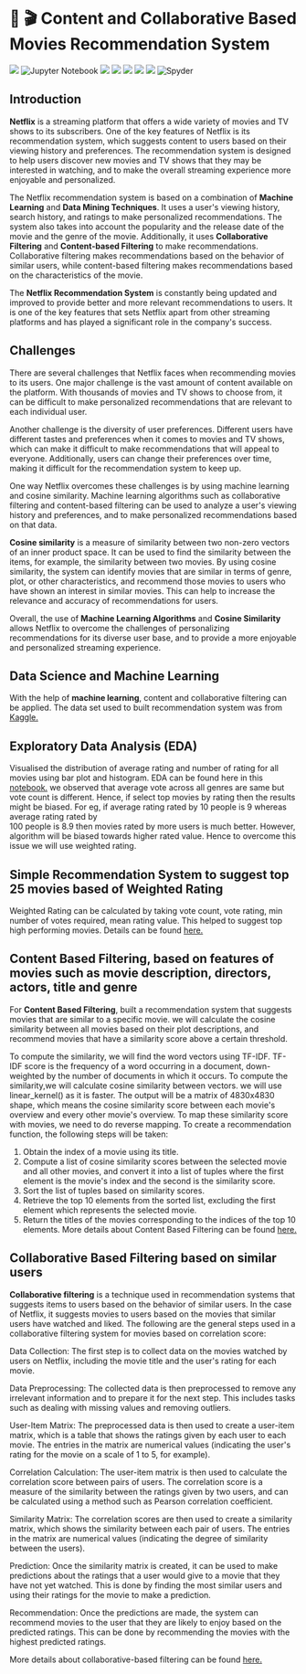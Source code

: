 # :movie_camera: :clapper: Content and Collaborative Based Movies Recommendation System

[![](https://img.shields.io/badge/Python-FFD43B?style=for-the-badge&logo=python&logoColor=darkgreen)](https://www.python.org) 
![Jupyter Notebook](https://img.shields.io/badge/jupyter-%23FA0F00.svg?style=for-the-badge&logo=jupyter&logoColor=white)
[![](https://img.shields.io/badge/scikit_learn-F7931E?style=for-the-badge&logo=scikit-learn&logoColor=white)](https://scikit-learn.org/stable/)
[![](https://img.shields.io/badge/SciPy-654FF0?style=for-the-badge&logo=SciPy&logoColor=white)](https://www.scipy.org)
[![](https://img.shields.io/badge/Numpy-777BB4?style=for-the-badge&logo=numpy&logoColor=white)](https://numpy.org) 
[![](https://img.shields.io/badge/Pandas-2C2D72?style=for-the-badge&logo=pandas&logoColor=white)](https://pandas.pydata.org) 
[![](https://img.shields.io/badge/conda-342B029.svg?&style=for-the-badge&logo=anaconda&logoColor=white)](https://www.anaconda.com)
![Spyder](https://img.shields.io/badge/Spyder-838485?style=for-the-badge&logo=spyder%20ide&logoColor=maroon)


## Introduction 
__Netflix__ is a streaming platform that offers a wide variety of movies and TV shows to its subscribers. 
One of the key features of Netflix is its recommendation system, which suggests content to users 
based on their viewing history and preferences. The recommendation system is designed to help users discover new movies and 
TV shows that they may be interested in watching, and to make the overall streaming experience more enjoyable and personalized.

The Netflix recommendation system is based on a combination of 
__Machine Learning__ and __Data Mining Techniques__. It uses a user's 
viewing history, search history, and ratings to make personalized recommendations. 
The system also takes into account the popularity and the release date of the movie
and the genre of the movie. Additionally, it uses __Collaborative Filtering__ and __Content-based 
Filtering__ to make recommendations. Collaborative filtering makes recommendations based on the 
behavior of similar users, while content-based filtering makes recommendations based on the characteristics of the movie.

The __Netflix Recommendation System__ is constantly being updated and improved to provide 
better and more relevant recommendations to users. It is one of the key features that sets Netflix
apart from other streaming platforms and has played a significant role in the company's success. 

 
## Challenges

There are several challenges that Netflix faces when 
recommending movies to its users. One major challenge is the vast 
amount of content available on the platform. With thousands of movies 
and TV shows to choose from, it can be difficult to make personalized 
recommendations that are relevant to each individual user.

Another challenge is the diversity of user preferences. Different users 
have different tastes and preferences when it comes to movies and TV shows, 
which can make it difficult to make recommendations that will appeal to everyone.
Additionally, users can change their preferences over time, making it difficult for the recommendation system to keep up.

One way Netflix overcomes these challenges is by using machine learning and cosine 
similarity. Machine learning algorithms such as collaborative filtering and content-based 
filtering can be used to analyze a user's viewing history and preferences, and to make personalized recommendations based on that data.

__Cosine similarity__ is a measure of similarity between two non-zero vectors of an inner 
product space. It can be used to find the similarity between the items, for example, 
the similarity between two movies. By using cosine similarity, the system can identify movies
that are similar in terms of genre, plot, or other characteristics, and recommend those movies 
to users who have shown an interest in similar movies. This can help to increase the relevance and accuracy of recommendations for users.


Overall, the use of __Machine Learning Algorithms__ and __Cosine Similarity__ allows Netflix to 
overcome the challenges of personalizing recommendations for its diverse user base, and 
to provide a more enjoyable and personalized streaming experience.




 


## Data Science and Machine Learning 

With the help of __machine learning__, 
content and collaborative filtering can be applied. The data set used to built recommendation system was from
[Kaggle.](https://github.com/iqrabismii/MoviestRecommendationSystem/blob/main/MoviesRecommendationSystem/tmdb_5000_credits.csv)

## Exploratory Data Analysis (EDA)

Visualised the distribution of average rating and number of rating for all movies using bar plot and histogram. EDA can be found here in this 
[notebook.](https://github.com/iqrabismii/MoviestRecommendationSystem/blob/main/MoviesRecommendationSystem/MoviesRecommendationSystem.ipynb)
we observed that average vote across all genres are same but vote count is different. Hence, if select top movies by 
rating then the results might be biased. For eg, if average rating rated by 10 people is  9 whereas  average rating rated by  
100 people is 8.9 then movies rated by more users is much better. 
However, algorithm will be biased towards higher rated value. Hence to overcome this issue we will use weighted rating.



## Simple Recommendation System to suggest top 25 movies based of Weighted Rating
Weighted Rating can be calculated by taking vote count, vote rating, min number of votes required, mean rating value. This helped to suggest top high performing
movies. Details can be found [here.](https://github.com/iqrabismii/MoviestRecommendationSystem/blob/main/MoviesRecommendationSystem/MoviesRecommendationSystem.ipynb)

## Content Based Filtering,  based on features of movies such as movie description, directors, actors, title and genre

For __Content Based Filtering__,  built a recommendation system that suggests movies that are similar to a specific movie. we will 
calculate the cosine similarity between all movies based on
their plot descriptions, and recommend movies that have a similarity score above a certain threshold.

To compute the similarity, we will find the word vectors using TF-IDF. 
TF-IDF score is the frequency of a word occurring in a document, down-weighted by the number of documents in which it occurs.
To compute the similarity,we will calculate cosine similarity between vectors. we will use linear_kernel() as it is faster.
The output will be a matrix of 4830x4830 shape, which means the cosine similarity score between each movie's overview 
and every other movie's overview. To map these similarity score with movies, we need to do reverse mapping.
To create a recommendation function, the following steps will be taken: 
1. Obtain the index of a movie using its title.
2. Compute a list of cosine similarity scores between the selected movie and all other movies, and convert it into a list of tuples where the first element is the movie's index and the second is the similarity score.
3. Sort the list of tuples based on similarity scores.
4. Retrieve the top 10 elements from the sorted list, excluding the first element which represents the selected movie.
5. Return the titles of the movies corresponding to the indices of the top 10 elements.
More details about Content Based Filtering can be found [here.](https://github.com/iqrabismii/MoviestRecommendationSystem/blob/main/MoviesRecommendationSystem/MoviesRecommendationSystem.ipynb)

## Collaborative Based Filtering based on  similar users

__Collaborative filtering__ is a technique used in recommendation systems that 
suggests items to users based on the behavior of similar users. In the case of Netflix,
it suggests movies to users based on the movies that similar users have watched and liked. 
The following are the general steps used in a collaborative filtering system for movies based on correlation score:

Data Collection: The first step is to collect data on the movies watched by users on Netflix, 
including the movie title and the user's rating for each movie.

Data Preprocessing: The collected data is then preprocessed to remove any irrelevant information 
and to prepare it for the next step. This includes tasks such as dealing with missing values and removing outliers.

User-Item Matrix: The preprocessed data is then used to create a user-item matrix,
which is a table that shows the ratings given by each user to each movie. The entries 
in the matrix are numerical values (indicating the user's rating for the movie on a scale of 1 to 5, for example).

Correlation Calculation: The user-item matrix is then used to 
calculate the correlation score between pairs of users. The correlation 
score is a measure of the similarity between the ratings given by two users, 
and can be calculated using a method such as Pearson correlation coefficient.

Similarity Matrix: The correlation scores are then used to create a similarity matrix, 
which shows the similarity between each pair of users. 
The entries in the matrix are numerical values (indicating the degree of similarity between the users).

Prediction: Once the similarity matrix is created, 
it can be used to make predictions about the ratings 
that a user would give to a movie that they have not yet watched.
This is done by finding the most similar users and using their ratings for the movie to make a prediction.

Recommendation: Once the predictions are made, 
the system can recommend movies to the user that they are
likely to enjoy based on the predicted ratings. This can be done by recommending the movies with the highest predicted ratings.

More details about collaborative-based filtering can be found [here.](https://github.com/iqrabismii/MoviestRecommendationSystem/blob/main/MoviesRecommendationSystem/MoviesRecommendationSystem.ipynb)




 


